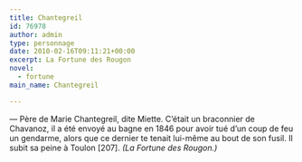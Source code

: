 ```yaml
---
title: Chantegreil
id: 76978
author: admin
type: personnage
date: 2010-02-16T09:11:21+00:00
excerpt: La Fortune des Rougon
novel:
  - fortune
main_name: Chantegreil

---
```

— Père de Marie Chantegreil, dite Miette. C&rsquo;était un braconnier de Chavanoz, il a été envoyé au bagne en 1846 pour avoir tué d&rsquo;un coup de feu un gendarme, alors que ce dernier te tenait lui-même au bout de son fusil. Il subit sa peine à Toulon [207]. _(La Fortune des Rougon.)_
